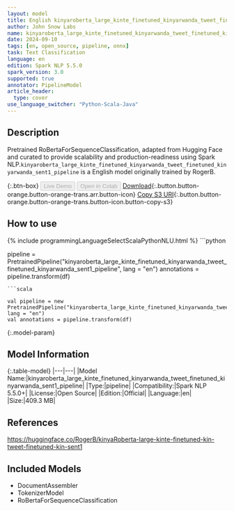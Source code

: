 ```yaml
---
layout: model
title: English kinyaroberta_large_kinte_finetuned_kinyarwanda_tweet_finetuned_kinyarwanda_sent1_pipeline pipeline RoBertaForSequenceClassification from RogerB
author: John Snow Labs
name: kinyaroberta_large_kinte_finetuned_kinyarwanda_tweet_finetuned_kinyarwanda_sent1_pipeline
date: 2024-09-10
tags: [en, open_source, pipeline, onnx]
task: Text Classification
language: en
edition: Spark NLP 5.5.0
spark_version: 3.0
supported: true
annotator: PipelineModel
article_header:
  type: cover
use_language_switcher: "Python-Scala-Java"
---
```


## Description

Pretrained RoBertaForSequenceClassification, adapted from Hugging Face and curated to provide scalability and production-readiness using Spark NLP.`kinyaroberta_large_kinte_finetuned_kinyarwanda_tweet_finetuned_kinyarwanda_sent1_pipeline` is a English model originally trained by RogerB.

{:.btn-box}
<button class="button button-orange" disabled>Live Demo</button>
<button class="button button-orange" disabled>Open in Colab</button>
[Download](https://s3.amazonaws.com/auxdata.johnsnowlabs.com/public/models/kinyaroberta_large_kinte_finetuned_kinyarwanda_tweet_finetuned_kinyarwanda_sent1_pipeline_en_5.5.0_3.0_1725965594288.zip){:.button.button-orange.button-orange-trans.arr.button-icon}
[Copy S3 URI](s3://auxdata.johnsnowlabs.com/public/models/kinyaroberta_large_kinte_finetuned_kinyarwanda_tweet_finetuned_kinyarwanda_sent1_pipeline_en_5.5.0_3.0_1725965594288.zip){:.button.button-orange.button-orange-trans.button-icon.button-copy-s3}

## How to use



<div class="tabs-box" markdown="1">
{% include programmingLanguageSelectScalaPythonNLU.html %}
```python

pipeline = PretrainedPipeline("kinyaroberta_large_kinte_finetuned_kinyarwanda_tweet_finetuned_kinyarwanda_sent1_pipeline", lang = "en")
annotations =  pipeline.transform(df)   

```
```scala

val pipeline = new PretrainedPipeline("kinyaroberta_large_kinte_finetuned_kinyarwanda_tweet_finetuned_kinyarwanda_sent1_pipeline", lang = "en")
val annotations = pipeline.transform(df)

```
</div>

{:.model-param}
## Model Information

{:.table-model}
|---|---|
|Model Name:|kinyaroberta_large_kinte_finetuned_kinyarwanda_tweet_finetuned_kinyarwanda_sent1_pipeline|
|Type:|pipeline|
|Compatibility:|Spark NLP 5.5.0+|
|License:|Open Source|
|Edition:|Official|
|Language:|en|
|Size:|409.3 MB|

## References

https://huggingface.co/RogerB/kinyaRoberta-large-kinte-finetuned-kin-tweet-finetuned-kin-sent1

## Included Models

- DocumentAssembler
- TokenizerModel
- RoBertaForSequenceClassification